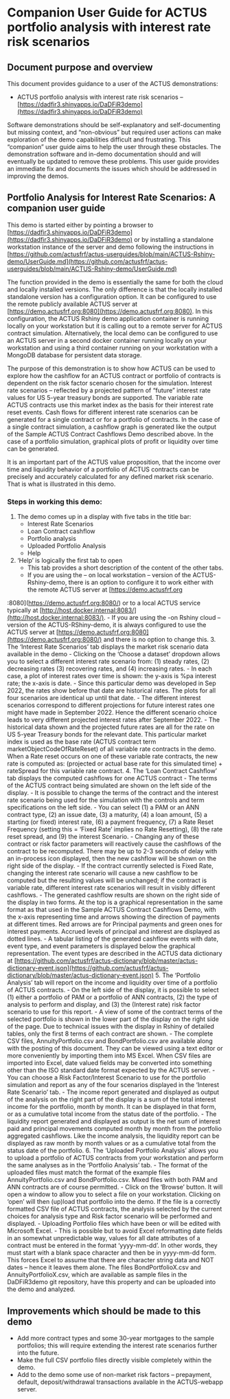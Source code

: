 # Companion User Guide for ACTUS portfolio analysis with interest rate risk scenarios

## Document purpose and overview

This document provides guidance to a user of the ACTUS demonstrations:

- ACTUS portfolio analysis with interest rate risk scenarios – [https://dadfir3.shinyapps.io/DaDFiR3demo](https://dadfir3.shinyapps.io/DaDFiR3demo)

Software demonstrations should be self-explanatory and self-documenting but missing context, and “non-obvious” but required user actions can make exploration of the demo capabilities difficult and frustrating. This “companion” user guide aims to help the user through these obstacles. The demonstration software and in-demo documentation should and will eventually be updated to remove these problems. This user guide provides an immediate fix and documents the issues which should be addressed in improving the demos.

## Portfolio Analysis for Interest Rate Scenarios: A companion user guide

This demo is started either by pointing a browser to [https://dadfir3.shinyapps.io/DaDFiR3demo](https://dadfir3.shinyapps.io/DaDFiR3demo) or by installing a standalone workstation instance of the server and demo following the instructions in [https://github.com/actusfrf/actus-userguides/blob/main/ACTUS-Rshiny-demo/UserGuide.md](https://github.com/actusfrf/actus-userguides/blob/main/ACTUS-Rshiny-demo/UserGuide.md)

The function provided in the demo is essentially the same for both the cloud and locally installed versions. The only difference is that the locally installed standalone version has a configuration option. It can be configured to use the remote publicly available ACTUS server at [https://demo.actusfrf.org:8080](https://demo.actusfrf.org:8080). In this configuration, the ACTUS Rshiny demo application container is running locally on your workstation but it is calling out to a remote server for ACTUS contract simulation. Alternatively, the local demo can be configured to use an ACTUS server in a second docker container running locally on your workstation and using a third container running on your workstation with a MongoDB database for persistent data storage.

The purpose of this demonstration is to show how ACTUS can be used to explore how the cashflow for an ACTUS contract or portfolio of contracts is dependent on the risk factor scenario chosen for the simulation. Interest rate scenarios – reflected by a projected pattern of “future” interest rate values for US 5-year treasury bonds are supported. The variable rate ACTUS contracts use this market index as the basis for their interest rate reset events. Cash flows for different interest rate scenarios can be generated for a single contract or for a portfolio of contracts. In the case of a single contract simulation, a cashflow graph is generated like the output of the Sample ACTUS Contract Cashflows Demo described above. In the case of a portfolio simulation, graphical plots of profit or liquidity over time can be generated.

It is an important part of the ACTUS value proposition, that the income over time and liquidity behavior of a portfolio of ACTUS contracts can be precisely and accurately calculated for any defined market risk scenario. That is what is illustrated in this demo.

### Steps in working this demo:

1. The demo comes up in a display with five tabs in the title bar:
   - Interest Rate Scenarios
   - Loan Contract cashflow
   - Portfolio analysis
   - Uploaded Portfolio Analysis
   - Help
2. ‘Help’ is logically the first tab to open
   - This tab provides a short description of the content of the other tabs.
   - If you are using the – on local workstation – version of the ACTUS-Rshiny-demo, there is an option to configure it to work either with the remote ACTUS server at [https://demo.actusfrf.org

:8080](https://demo.actusfrf.org:8080/) or to a local ACTUS service typically at [http://host.docker.internal:8083/](http://host.docker.internal:8083/). - If you are using the -on Rshiny cloud – version of the ACTUS-RShiny-demo, it is always configured to use the ACTUS server at [https://demo.actusfrf.org:8080](https://demo.actusfrf.org:8080/) and there is no option to change this. 3. The ‘Interest Rate Scenarios’ tab displays the market risk scenario data available in the demo - Clicking on the ‘Choose a dataset’ dropdown allows you to select a different interest rate scenario from: (1) steady rates, (2) decreasing rates (3) recovering rates, and (4) increasing rates. - In each case, a plot of interest rates over time is shown: the y-axis is %pa interest rate; the x-axis is date. - Since this particular demo was developed in Sep 2022, the rates show before that date are historical rates. The plots for all four scenarios are identical up until that date. - The different interest scenarios correspond to different projections for future interest rates one might have made in September 2022. Hence the different scenario choice leads to very different projected interest rates after September 2022. - The historical data shown and the projected future rates are all for the rate on US 5-year Treasury bonds for the relevant date. This particular market index is used as the base rate (ACTUS contract term marketObjectCodeOfRateReset) of all variable rate contracts in the demo. When a Rate reset occurs on one of these variable rate contracts, the new rate is computed as: (projected or actual base rate for this simulated time) + rateSpread for this variable rate contract. 4. The ‘Loan Contract Cashflow’ tab displays the computed cashflows for one ACTUS contract - The terms of the ACTUS contract being simulated are shown on the left side of the display. - It is possible to change the terms of the contract and the interest rate scenario being used for the simulation with the controls and term specifications on the left side. - You can select (1) a PAM or an ANN contract type, (2) an issue date, (3) a maturity, (4) a loan amount, (5) a starting (or fixed) interest rate, (6) a payment frequency, (7) a Rate Reset Frequency (setting this = ‘Fixed Rate’ implies no Rate Resetting), (8) the rate reset spread, and (9) the interest Scenario. - Changing any of these contract or risk factor parameters will reactively cause the cashflows of the contract to be recomputed. There may be up to 2-3 seconds of delay with an in-process icon displayed, then the new cashflow will be shown on the right side of the display. - If the contract currently selected is Fixed Rate, changing the interest rate scenario will cause a new cashflow to be computed but the resulting values will be unchanged; if the contract is variable rate, different interest rate scenarios will result in visibly different cashflows. - The generated cashflow results are shown on the right side of the display in two forms. At the top is a graphical representation in the same format as that used in the Sample ACTUS Contract Cashflows Demo, with the x-axis representing time and arrows showing the direction of payments at different times. Red arrows are for Principal payments and green ones for interest payments. Accrued levels of principal and interest are displayed as dotted lines. - A tabular listing of the generated cashflow events with date, event type, and event parameters is displayed below the graphical representation. The event types are described in the ACTUS data dictionary at [https://github.com/actusfrf/actus-dictionary/blob/master/actus-dictionary-event.json](https://github.com/actusfrf/actus-dictionary/blob/master/actus-dictionary-event.json) 5. The ‘Portfolio Analysis’ tab will report on the income and liquidity over time of a portfolio of ACTUS contracts. - On the left side of the display, it is possible to select (1) either a portfolio of PAM or a portfolio of ANN contracts, (2) the type of analysis to perform and display, and (3) the (Interest rate) risk factor scenario to use for this report. - A view of some of the contract terms of the selected portfolio is shown in the lower part of the display on the right side of the page. Due to technical issues with the display in Rshiny of detailed tables, only the first 8 terms of each contract are shown. - The complete CSV files, AnnuityPortfolio.csv and BondPortfolio.csv are available along with the posting of this document. They can be viewed using a text editor or more conveniently by importing them into MS Excel. When CSV files are imported into Excel, date valued fields may be converted into something other than the ISO standard date format expected by the ACTUS server. - You can choose a Risk Factor/Interest Scenario to use for the portfolio simulation and report as any of the four scenarios displayed in the ‘Interest Rate Scenario’ tab. - The income report generated and displayed as output of the analysis on the right part of the display is a sum of the total interest income for the portfolio, month by month. It can be displayed in that form, or as a cumulative total income from the status date of the portfolio. - The liquidity report generated and displayed as output is the net sum of interest paid and principal movements computed month by month from the portfolio aggregated cashflows. Like the income analysis, the liquidity report can be displayed as raw month by month values or as a cumulative total from the status date of the portfolio. 6. The ‘Uploaded Portfolio Analysis’ allows you to upload a portfolio of ACTUS contracts from your workstation and perform the same analyses as in the ‘Portfolio Analysis’ tab. - The format of the uploaded files must match the format of the example files AnnuityPortfolio.csv and BondPortfolio.csv. Mixed files with both PAM and ANN contracts are of course permitted. - Click on the ‘Browse’ button. It will open a window to allow you to select a file on your workstation. Clicking on ‘open’ will then (up)load that portfolio into the demo. If the file is a correctly formatted CSV file of ACTUS contracts, the analysis selected by the current choices for analysis type and Risk factor scenario will be performed and displayed. - Uploading Portfolio files which have been or will be edited with Microsoft Excel. - This is possible but to avoid Excel reformatting date fields in an somewhat unpredictable way, values for all date attributes of a contract must be entered in the format ‘yyyy-mm-dd’. In other words, they must start with a blank space character and then be in yyyy-mm-dd form. This forces Excel to assume that there are character string data and NOT dates – hence it leaves them alone. The files BondPortfolioX.csv and AnnuityPortfolioX.csv, which are available as sample files in the DaDFiR3demo git repository, have this property and can be uploaded into the demo and analyzed.

## Improvements which should be made to this demo

- Add more contract types and some 30-year mortgages to the sample portfolios; this will require extending the interest rate scenarios further into the future.
- Make the full CSV portfolio files directly visible completely within the demo.
- Add to the demo some use of non-market risk factors – prepayment, default, deposit/withdrawal transactions available in the ACTUS-webapp server.
